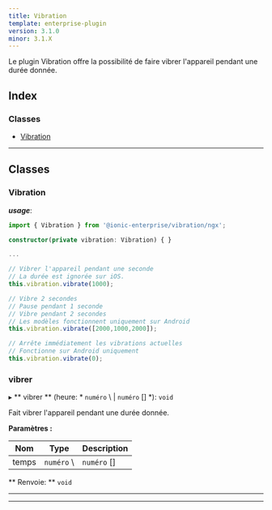 ```yaml
---
title: Vibration
template: enterprise-plugin
version: 3.1.0
minor: 3.1.X
---
```


Le plugin Vibration offre la possibilité de faire vibrer l'appareil pendant une durée donnée.

<native-ent-install plugin-id="vibration" variables=""></native-ent-install>

## Index

### Classes

* [Vibration](#vibration)

* * *

## Classes

<a id="vibration"></a>

### Vibration

***usage***:

```typescript
import { Vibration } from '@ionic-enterprise/vibration/ngx';

constructor(private vibration: Vibration) { }

...

// Vibrer l'appareil pendant une seconde
// La durée est ignorée sur iOS.
this.vibration.vibrate(1000);

// Vibre 2 secondes
// Pause pendant 1 seconde
// Vibre pendant 2 secondes
// Les modèles fonctionnent uniquement sur Android
this.vibration.vibrate([2000,1000,2000]);

// Arrête immédiatement les vibrations actuelles
// Fonctionne sur Android uniquement
this.vibration.vibrate(0);
```

<a id="vibration.vibrate"></a>

### vibrer

▸ ** vibrer ** (heure: * ` numéro ` \ | ` numéro ` [] *): ` void `

Fait vibrer l'appareil pendant une durée donnée.

**Paramètres :**

| Nom   | Type          | Description                                                                                                                                                                          |
| ----- | ------------- | ------------------------------------------------------------------------------------------------------------------------------------------------------------------------------------ |
| temps | ` numéro ` \ | ` numéro ` [] | Millisecondes pour faire vibrer l'appareil. Si passé un tableau de nombres, il définira un modèle de vibration. Passez 0 pour arrêter immédiatement toute vibration. |


** Renvoie: ** ` void `

* * *

* * *